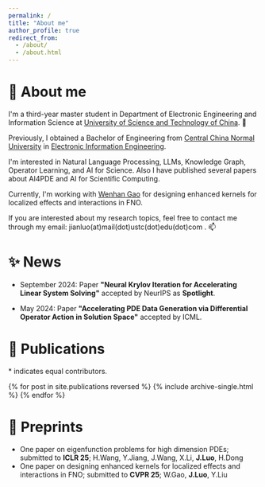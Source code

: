 ```yaml
---
permalink: /
title: "About me"
author_profile: true
redirect_from: 
  - /about/
  - /about.html
---
```


# 🤔 About me
I'm a third-year master student in Department of Electronic Engineering and Information Science at [University of Science and Technology of China](https://en.ustc.edu.cn/). 📕

Previously, I obtained a Bachelor of Engineering from [Central China Normal University](https://english.ccnu.edu.cn/) in [Electronic Information Engineering](https://physics.ccnu.edu.cn/English.htm).

I'm interested in Natural Language Processing, LLMs, Knowledge Graph, Operator Learning, and AI for Science. Also I have published several papers about AI4PDE and AI for Scientific Computing. 

Currently, I'm working with [Wenhan Gao](https://wenhangao21.github.io/) for designing enhanced kernels for localized effects and interactions in FNO.

If you are interested about my research topics, feel free to contact me through my email: jianluo(at)mail(dot)ustc(dot)edu(dot)com . 📫


# ✨ News 

* September 2024: Paper **"Neural Krylov Iteration for Accelerating Linear System Solving"** accepted by NeurIPS as **Spotlight**.

* May 2024: Paper **"Accelerating PDE Data Generation via Differential Operator Action in Solution Space"** accepted by ICML.

# 🎉 Publications 

\* indicates equal contributors.

{% for post in site.publications reversed %}
  {% include archive-single.html %}
{% endfor %}


# 🍳 Preprints
* One paper on eigenfunction problems for high dimension PDEs; submitted to **ICLR 25**; H.Wang, Y.Jiang, J.Wang, X.Li, **J.Luo**, H.Dong
* One paper on designing enhanced kernels for localized effects and interactions in FNO; submitted to **CVPR 25**; W.Gao, **J.Luo**, Y.Liu